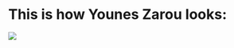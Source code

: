 # This is how Younes Zarou looks:

![](https://www.theneweuropean.co.uk/wp-content/uploads/sites/2/2021/09/Younes_Zarou-a-Read-Only-e1631627542381.jpg)

